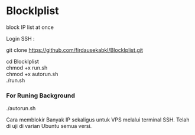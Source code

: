 # BlockIplist
block IP list at once

Login SSH :

git clone https://github.com/firdausekabkl/BlockIplist.git

cd BlockIplist<br>
chmod +x run.sh<br>
chmod +x autorun.sh<br>
./run.sh<br>



<h3>For Runing Background <br></h3>
./autorun.sh


Cara memblokir Banyak IP sekaligus untuk VPS melalui terminal SSH.
Telah di uji di varian Ubuntu semua versi.
